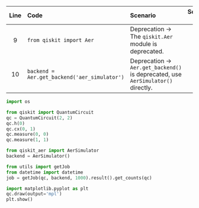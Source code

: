 | Line | Code | Scenario | Scenario Id | Reference | Artifact | Refactoring |
| :--: | :--- | :------- | :---------: | :-------: | :------- | :---------- |
| 9 | `from qiskit import Aer` | Deprecation -> The `qiskit.Aer` module is deprecated. | * | Internal Knowledge | qiskit.Aer | `from qiskit_aer import AerSimulator` |
| 10 | `backend = Aer.get_backend('aer_simulator')` | Deprecation -> `Aer.get_backend()` is deprecated, use `AerSimulator()` directly. | * | Internal Knowledge | Aer.get_backend | `backend = AerSimulator()` |


```python
import os

from qiskit import QuantumCircuit 
qc = QuantumCircuit(2, 2)
qc.h(0)
qc.cx(0, 1)
qc.measure(0, 0)
qc.measure(1, 1)

from qiskit_aer import AerSimulator
backend = AerSimulator()

from utils import getJob
from datetime import datetime
job = getJob(qc, backend, 1000).result().get_counts(qc)

import matplotlib.pyplot as plt
qc.draw(output='mpl')
plt.show()
```